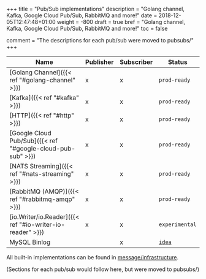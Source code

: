 +++
title = "Pub/Sub implementations"
description = "Golang channel, Kafka, Google Cloud Pub/Sub, RabbitMQ and more!"
date = 2018-12-05T12:47:48+01:00
weight = -800
draft = true 
bref = "Golang channel, Kafka, Google Cloud Pub/Sub, RabbitMQ and more!"
toc = false

comment = "The descriptions for each pub/sub were moved to pubsubs/"
+++

| Name | Publisher | Subscriber | Status |
|------|-----------|------------|--------|
|  [Golang Channel]({{< ref "#golang-channel" >}}) | x | x | `prod-ready` |
|  [Kafka]({{< ref "#kafka" >}}) | x | x | `prod-ready` |
|  [HTTP]({{< ref "#http" >}})  | x | x | `prod-ready` |
|  [Google Cloud Pub/Sub]({{< ref "#google-cloud-pub-sub" >}})  | x | x | `prod-ready` |
|  [NATS Streaming]({{< ref "#nats-streaming" >}})  | x | x | `prod-ready` |
|  [RabbitMQ (AMQP)]({{< ref "#rabbitmq-amqp" >}})  | x | x | `prod-ready` |
|  [io.Writer/io.Reader]({{< ref "#io-writer-io-reader" >}})  | x | x | `experimental` |
|  MySQL Binlog  |  | x | [`idea`](https://github.com/ThreeDotsLabs/watermill/issues/5) |

All built-in implementations can be found in [message/infrastructure](https://github.com/ThreeDotsLabs/watermill/tree/master/message/infrastructure).


(Sections for each pub/sub would follow here, but were moved to pubsubs/)

